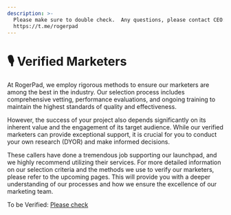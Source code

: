 ```yaml
---
description: >-
  Please make sure to double check.  Any questions, please contact CEO: 
  https://t.me/rogerpad
---
```


# 🎙️ Verified Marketers

At RogerPad, we employ rigorous methods to ensure our marketers are among the best in the industry. Our selection process includes comprehensive vetting, performance evaluations, and ongoing training to maintain the highest standards of quality and effectiveness.

However, the success of your project also depends significantly on its inherent value and the engagement of its target audience. While our verified marketers can provide exceptional support, it is crucial for you to conduct your own research (DYOR) and make informed decisions.

These callers have done a tremendous job supporting our launchpad, and we highly recommend utilizing their services. For more detailed information on our selection criteria and the methods we use to verify our marketers, please refer to the upcoming pages. This will provide you with a deeper understanding of our processes and how we ensure the excellence of our marketing team.

To be Verified: [Please check ](be-a-verified-marketer/)

